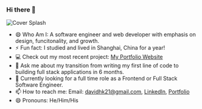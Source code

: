 ### Hi there 👋
![Cover Splash](https://aboutdavidkim.s3-us-west-1.amazonaws.com/David+H.+Kim.png)
- :smile: Who Am I: A software engineer and web developer with emphasis on design, funcitonality, and growth.
- ⚡ Fun fact: I studied and lived in Shanghai, China for a year!
- :computer: Check out my most recent project: [My Portfolio Website](https://aboutdavidkim.com/)
- 💬 Ask me about my transition from writing my first line of code to building full stack applications in 6 months.
- 🤔 Currently looking for a full time role as a Frontend or Full Stack Software Engineer.
- 📫 How to reach me: Email: davidhk21@gmail.com, [LinkedIn](https://www.linkedin.com/in/davidhk21/), [Portfolio](https://aboutdavidkim.com/)
- 😄 Pronouns: He/Him/His
